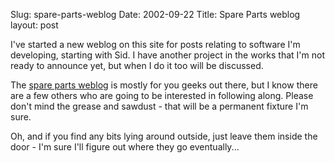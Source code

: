 Slug: spare-parts-weblog
Date: 2002-09-22
Title: Spare Parts weblog
layout: post

I&#39;ve started a new weblog on this site for posts relating to software I&#39;m developing, starting with Sid. I have another project in the works that I&#39;m not ready to announce yet, but when I do it too will be discussed.

The <a href="http://www.redmonk.net/spareparts">spare parts weblog</a> is mostly for you geeks out there, but I know there are a few others who are going to be interested in following along. Please don&#39;t mind the grease and sawdust - that will be a permanent fixture I&#39;m sure.

Oh, and if you find any bits lying around outside, just leave them inside the door - I&#39;m sure I&#39;ll figure out where they go eventually...
